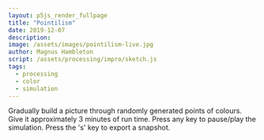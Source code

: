 ```yaml
---
layout: p5js_render_fullpage
title: "Pointilism"
date: 2019-12-07
description: 
image: /assets/images/pointilism-live.jpg
author: Magnus Hambleton
script: /assets/processing/impro/sketch.js
tags: 
  - processing
  - color
  - simulation
---
```

Gradually build a picture through randomly generated points of colours. Give it approximately 3 minutes of run time. 
Press any key to pause/play the simulation. Press the 's' key to export a snapshot.